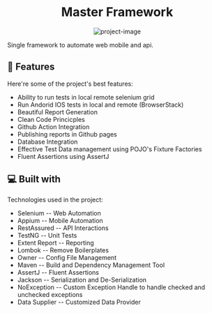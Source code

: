 <h1 align="center" id="title">Master Framework</h1>

<p align="center"><img src="https://static.kalvify.com/images/fb66ad6e-7413-4229-ad39-ef8cadd98815/course-image/1645348650.png" alt="project-image"></p>

<p id="description">Single framework to automate web mobile and api.</p>

  
  
<h2>🧐 Features</h2>

Here're some of the project's best features:

*   Ability to run tests in local remote selenium grid
*   Run Andorid IOS tests in local and remote (BrowserStack)
*   Beautiful Report Generation
*   Clean Code Princicples
*   Github Action Integration
*   Publishing reports in Github pages
*   Database Integration
*   Effective Test Data management using POJO's Fixture Factories
*   Fluent Assertions using AssertJ

  
  
<h2>💻 Built with</h2>

Technologies used in the project:

*   Selenium -- Web Automation
*   Appium -- Mobile Automation
*   RestAssured -- API Interactions
*   TestNG -- Unit Tests
*   Extent Report -- Reporting
*   Lombok -- Remove Boilerplates
*   Owner -- Config File Management
*   Maven -- Build and Dependency Management Tool
*   AssertJ -- Fluent Assertions
*   Jackson -- Serialization and De-Serialization
*   NoException -- Custom Exception Handle to handle checked and unchecked exceptions
*   Data Supplier -- Customized Data Provider
